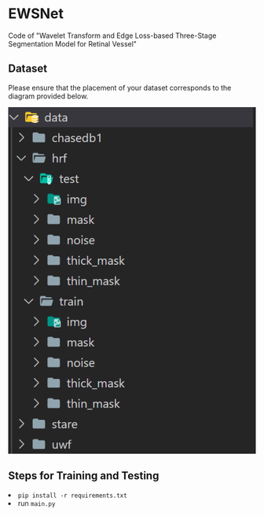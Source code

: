 # EWSNet
Code of "Wavelet Transform and Edge Loss-based Three-Stage Segmentation Model for Retinal Vessel"

## Dataset
Please ensure that the placement of your dataset corresponds to the diagram provided below.

![](https://github.com/xuecheng990531/EWSNet/blob/main/visual_output/data.png)

## Steps for Training and Testing

<li> <code>pip install -r requirements.txt </code></li>

<li> run <code>main.py</code></li>